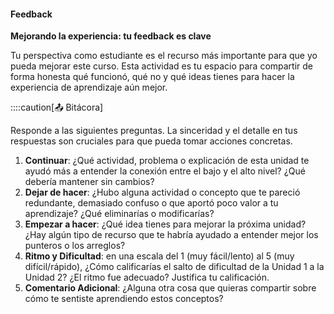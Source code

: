 #### Feedback 

**Mejorando la experiencia: tu feedback es clave**

Tu perspectiva como estudiante es el recurso más importante para que yo pueda mejorar este curso. Esta actividad es tu espacio para compartir de forma honesta qué funcionó, qué no y qué ideas tienes para hacer la experiencia de aprendizaje aún mejor.

::::caution[📤 Bitácora]

Responde a las siguientes preguntas. La sinceridad y el detalle en tus respuestas son cruciales para que pueda tomar acciones concretas.

1. **Continuar**: ¿Qué actividad, problema o explicación de esta unidad te ayudó más a entender la conexión entre el bajo y el alto nivel? ¿Qué debería mantener sin cambios?
2. **Dejar de hacer**: ¿Hubo alguna actividad o concepto que te pareció redundante, demasiado confuso o que aportó poco valor a tu aprendizaje? ¿Qué eliminarías o modificarías?
3. **Empezar a hacer**: ¿Qué idea tienes para mejorar la próxima unidad? ¿Hay algún tipo de recurso que 
te habría ayudado a entender mejor los punteros o los arreglos?
4. **Ritmo y Dificultad**: en una escala del 1 (muy fácil/lento) al 5 (muy difícil/rápido), ¿Cómo calificarías el salto de dificultad de la Unidad 1 a la Unidad 2? ¿El ritmo fue adecuado? Justifica tu calificación.
5. **Comentario Adicional**: ¿Alguna otra cosa que quieras compartir sobre cómo te sentiste aprendiendo estos conceptos?
